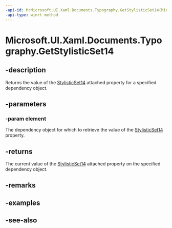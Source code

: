 ```yaml
---
-api-id: M:Microsoft.UI.Xaml.Documents.Typography.GetStylisticSet14(Microsoft.UI.Xaml.DependencyObject)
-api-type: winrt method
---
```


<!-- Method syntax
public bool GetStylisticSet14(Windows.UI.Xaml.DependencyObject element)
-->

# Microsoft.UI.Xaml.Documents.Typography.GetStylisticSet14

## -description
Returns the value of the [StylisticSet14](/uwp/api/microsoft.ui.xaml.documents.typography#xaml-attached-properties) attached property for a specified dependency object.

## -parameters
### -param element
The dependency object for which to retrieve the value of the [StylisticSet14](/uwp/api/microsoft.ui.xaml.documents.typography#xaml-attached-properties) property.

## -returns
The current value of the [StylisticSet14](/uwp/api/microsoft.ui.xaml.documents.typography#xaml-attached-properties) attached property on the specified dependency object.

## -remarks

## -examples

## -see-also
